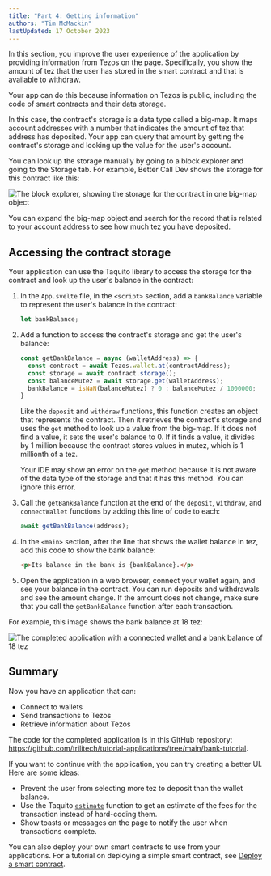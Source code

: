 ```yaml
---
title: "Part 4: Getting information"
authors: "Tim McMackin"
lastUpdated: 17 October 2023
---
```


In this section, you improve the user experience of the application by providing information from Tezos on the page.
Specifically, you show the amount of tez that the user has stored in the smart contract and that is available to withdraw.

Your app can do this because information on Tezos is public, including the code of smart contracts and their data storage.

In this case, the contract's storage is a data type called a big-map.
It maps account addresses with a number that indicates the amount of tez that address has deposited.
Your app can query that amount by getting the contract's storage and looking up the value for the user's account.

You can look up the storage manually by going to a block explorer and going to the Storage tab.
For example, Better Call Dev shows the storage for this contract like this:

![The block explorer, showing the storage for the contract in one big-map object](/img/tutorials/bank-app-block-explorer-storage.png)

You can expand the big-map object and search for the record that is related to your account address to see how much tez you have deposited.

## Accessing the contract storage

Your application can use the Taquito library to access the storage for the contract and look up the user's balance in the contract:

1. In the `App.svelte` file, in the `<script>` section, add a `bankBalance` variable to represent the user's balance in the contract:

   ```javascript
   let bankBalance;
   ```

1. Add a function to access the contract's storage and get the user's balance:

   ```javascript
   const getBankBalance = async (walletAddress) => {
     const contract = await Tezos.wallet.at(contractAddress);
     const storage = await contract.storage();
     const balanceMutez = await storage.get(walletAddress);
     bankBalance = isNaN(balanceMutez) ? 0 : balanceMutez / 1000000;
   }
   ```

   Like the `deposit` and `withdraw` functions, this function creates an object that represents the contract.
   Then it retrieves the contract's storage and uses the `get` method to look up a value from the big-map.
   If it does not find a value, it sets the user's balance to 0.
   If it finds a value, it divides by 1 million because the contract stores values in mutez, which is 1 millionth of a tez.

   Your IDE may show an error on the `get` method because it is not aware of the data type of the storage and that it has this method.
   You can ignore this error.

1. Call the `getBankBalance` function at the end of the `deposit`, `withdraw`, and `connectWallet` functions by adding this line of code to each:

   ```javascript
   await getBankBalance(address);
   ```

1. In the `<main>` section, after the line that shows the wallet balance in tez, add this code to show the bank balance:

   ```html
   <p>Its balance in the bank is {bankBalance}.</p>
   ```

1. Open the application in a web browser, connect your wallet again, and see your balance in the contract.
You can run deposits and withdrawals and see the amount change.
If the amount does not change, make sure that you call the `getBankBalance` function after each transaction.

For example, this image shows the bank balance at 18 tez:

![The completed application with a connected wallet and a bank balance of 18 tez](/img/tutorials/bank-app-complete.png)

## Summary

Now you have an application that can:

- Connect to wallets
- Send transactions to Tezos
- Retrieve information about Tezos

The code for the completed application is in this GitHub repository: https://github.com/trilitech/tutorial-applications/tree/main/bank-tutorial.

If you want to continue with the application, you can try creating a better UI.
Here are some ideas:

- Prevent the user from selecting more tez to deposit than the wallet balance.
- Use the Taquito [`estimate`](https://tezostaquito.io/docs/transaction_limits) function to get an estimate of the fees for the transaction instead of hard-coding them.
- Show toasts or messages on the page to notify the user when transactions complete.

You can also deploy your own smart contracts to use from your applications.
For a tutorial on deploying a simple smart contract, see [Deploy a smart contract](../smart-contract).
